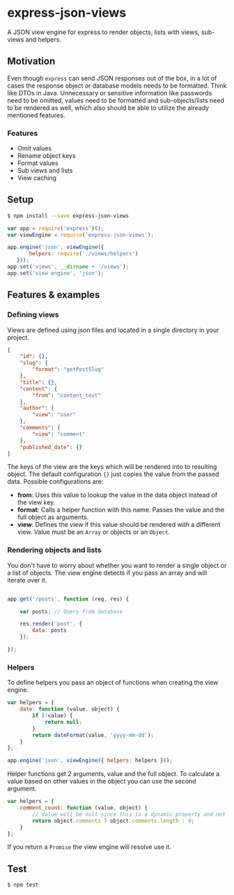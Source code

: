 # express-json-views
A JSON view engine for express to render objects, lists with views, sub-views and helpers.

## Motivation
Even though ```express``` can send JSON responses out of the box, in a lot
of cases the response object or database models needs to be formatted. Think like DTOs in Java.
Unnecessary or sensitive information like passwords need to be omitted,
values need to be formatted and sub-objects/lists need to be
rendered as well, which also should be able to utilize the already mentioned features.

### Features
- Omit values
- Rename object keys
- Format values
- Sub views and lists
- View caching

## Setup
```bash
$ npm install --save express-json-views
```

```js
var app = require('express')();
var viewEngine = require('express-json-views');

app.engine('json', viewEngine({
       helpers: require('./views/helpers')
   }));
app.set('views', __dirname + '/views');
app.set('view engine', 'json');
```

## Features & examples

### Defining views
Views are defined using json files and located in a single directory in your project.
```json
{
	"id": {},
	"slug": {
		"format": "getPostSlug"
	},
	"title": {},
	"content": {
		"from": "content_text"
	},
	"author": {
		"view": "user"
	},
	"comments": {
		"view": "comment"
	},
	"published_date": {}
}
```
The keys of the view are the keys which will be rendered into to resulting object.
The default configuration ```{}``` just copies the value from the passed data.
Possible configurations are:

- **from**: Uses this value to lookup the value in the data object instead of the view key.
- **format**: Calls a helper function with this name. Passes the value and the full object as arguments.
- **view**: Defines the view if this value should be rendered with a different view. Value must be an ```Array``` or objects or an ```Object```.

### Rendering objects and lists
You don't have to worry about whether you want to render a single object or a list of objects.
The view engine detects if you pass an array and will iterate over it.
```js

app.get('/posts', function (req, res) {

	var posts; // Query from database

	res.render('post', {
		data: posts
	});

});
```

### Helpers
To define helpers you pass an object of functions when creating the view engine.
```js
var helpers = {
	date: function (value, object) {
		if (!value) {
        	return null;
        }
        return dateFormat(value, 'yyyy-mm-dd');
	}
};

app.engine('json', viewEngine({ helpers: helpers }));
```

Helper functions get 2 arguments, value and the full object. To calculate a value based on other values
in the object you can use the second argument.
```js
var helpers = {
	comment_count: function (value, object) {
		// Value will be null since this is a dynamic property and not present in the data object
		return object.comments ? object.comments.length : 0;
	}
};
```
If you return a ```Promise``` the view engine will resolve use it.

## Test
```bash
$ npm test
```
